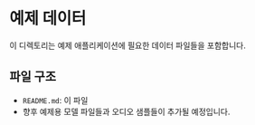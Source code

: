 # 예제 데이터

이 디렉토리는 예제 애플리케이션에 필요한 데이터 파일들을 포함합니다.

## 파일 구조

- `README.md`: 이 파일
- 향후 예제용 모델 파일들과 오디오 샘플들이 추가될 예정입니다.